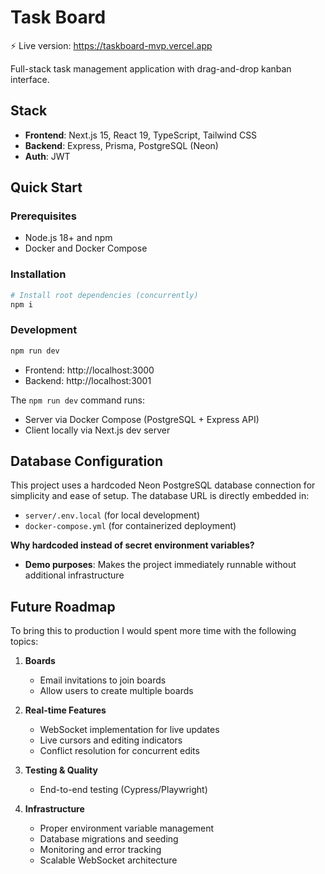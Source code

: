 # Task Board

⚡ Live version: https://taskboard-mvp.vercel.app

Full-stack task management application with drag-and-drop kanban interface.

## Stack
- **Frontend**: Next.js 15, React 19, TypeScript, Tailwind CSS
- **Backend**: Express, Prisma, PostgreSQL (Neon)
- **Auth**: JWT

## Quick Start

### Prerequisites
- Node.js 18+ and npm
- Docker and Docker Compose

### Installation
```bash
# Install root dependencies (concurrently)
npm i
```

### Development
```bash
npm run dev
```
- Frontend: http://localhost:3000
- Backend: http://localhost:3001

The `npm run dev` command runs:
- Server via Docker Compose (PostgreSQL + Express API)
- Client locally via Next.js dev server

## Database Configuration

This project uses a hardcoded Neon PostgreSQL database connection for simplicity and ease of setup. The database URL is directly embedded in:
- `server/.env.local` (for local development)
- `docker-compose.yml` (for containerized deployment)

**Why hardcoded instead of secret environment variables?**
- **Demo purposes**: Makes the project immediately runnable without additional infrastructure

## Future Roadmap

To bring this to production I would spent more time with the following topics:

1. **Boards**
   - Email invitations to join boards
   - Allow users to create multiple boards

2. **Real-time Features**
   - WebSocket implementation for live updates
   - Live cursors and editing indicators
   - Conflict resolution for concurrent edits

3. **Testing & Quality**
   - End-to-end testing (Cypress/Playwright)

4. **Infrastructure**
   - Proper environment variable management
   - Database migrations and seeding
   - Monitoring and error tracking
   - Scalable WebSocket architecture